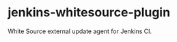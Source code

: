 jenkins-whitesource-plugin
==========================

White Source external update agent for Jenkins CI.
